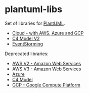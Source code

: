 # plantuml-libs

Set of libraries for [PlantUML](http://plantuml.com).

- [Cloud - with AWS, Azure and GCP](cloud/README.md)
- [C4 Model V2](c4model-v2/README.md)
- [EventStorming](eventstorming/README.md)

Deprecated libraries:

- [AWS V2 - Amazon Web Services](aws-v2/README.md)
- [AWS V3 - Amazon Web Services](aws-v3/README.md)
- [Azure](azure/README.md)
- [C4 Model](c4model/README.md)
- [GCP - Google Compute Platform](gcp/README.md)
